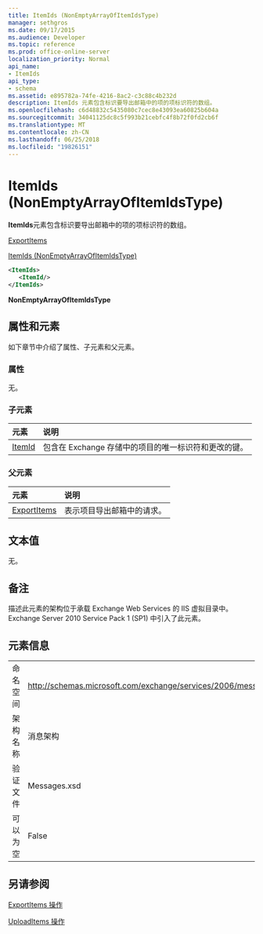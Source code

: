```yaml
---
title: ItemIds (NonEmptyArrayOfItemIdsType)
manager: sethgros
ms.date: 09/17/2015
ms.audience: Developer
ms.topic: reference
ms.prod: office-online-server
localization_priority: Normal
api_name:
- ItemIds
api_type:
- schema
ms.assetid: e895782a-74fe-4216-8ac2-c3c88c4b232d
description: ItemIds 元素包含标识要导出邮箱中的项的项标识符的数组。
ms.openlocfilehash: c6d48832c5435080c7cec8e43093ea60825b604a
ms.sourcegitcommit: 34041125dc8c5f993b21cebfc4f8b72f0fd2cb6f
ms.translationtype: MT
ms.contentlocale: zh-CN
ms.lasthandoff: 06/25/2018
ms.locfileid: "19826151"
---
```

# <a name="itemids-nonemptyarrayofitemidstype"></a>ItemIds (NonEmptyArrayOfItemIdsType)

**ItemIds**元素包含标识要导出邮箱中的项的项标识符的数组。 
  
[ExportItems](exportitems.md)
  
[ItemIds (NonEmptyArrayOfItemIdsType)](itemids-nonemptyarrayofitemidstype.md)
  
```XML
<ItemIds>
   <ItemId/>
</ItemIds>
```

 **NonEmptyArrayOfItemIdsType**
## <a name="attributes-and-elements"></a>属性和元素

如下章节中介绍了属性、子元素和父元素。
  
### <a name="attributes"></a>属性

无。
  
### <a name="child-elements"></a>子元素

|**元素**|**说明**|
|:-----|:-----|
|[ItemId](itemid.md) <br/> |包含在 Exchange 存储中的项目的唯一标识符和更改的键。  <br/> |
   
### <a name="parent-elements"></a>父元素

|**元素**|**说明**|
|:-----|:-----|
|[ExportItems](exportitems.md) <br/> |表示项目导出邮箱中的请求。  <br/> |
   
## <a name="text-value"></a>文本值

无。
  
## <a name="remarks"></a>备注

描述此元素的架构位于承载 Exchange Web Services 的 IIS 虚拟目录中。Exchange Server 2010 Service Pack 1 (SP1) 中引入了此元素。
  
## <a name="element-information"></a>元素信息

|||
|:-----|:-----|
|命名空间  <br/> |http://schemas.microsoft.com/exchange/services/2006/messages  <br/> |
|架构名称  <br/> |消息架构  <br/> |
|验证文件  <br/> |Messages.xsd  <br/> |
|可以为空  <br/> |False  <br/> |
   
## <a name="see-also"></a>另请参阅



[ExportItems 操作](exportitems-operation.md)
  
[UploadItems 操作](uploaditems-operation.md)

